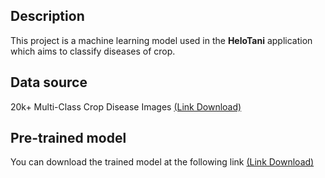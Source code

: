 ## Description
This project is a machine learning model used in the **HeloTani** application which aims to classify diseases of crop.

## Data source
20k+ Multi-Class Crop Disease Images [(Link Download)](https://www.kaggle.com/datasets/jawadali1045/20k-multi-class-crop-disease-images)

## Pre-trained model
You can download the trained model at the following link [(Link Download)](https://drive.google.com/file/d/1cu7QEf77PAUb05b5sQAimwiohdg365Jc/view?usp=drive_link)
